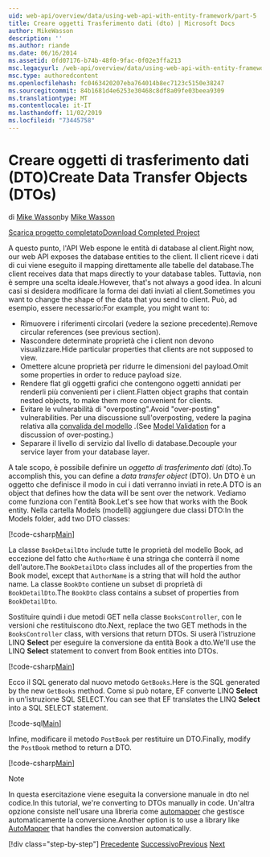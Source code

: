 ```yaml
---
uid: web-api/overview/data/using-web-api-with-entity-framework/part-5
title: Creare oggetti Trasferimento dati (dto) | Microsoft Docs
author: MikeWasson
description: ''
ms.author: riande
ms.date: 06/16/2014
ms.assetid: 0fd07176-b74b-48f0-9fac-0f02e3ffa213
msc.legacyurl: /web-api/overview/data/using-web-api-with-entity-framework/part-5
msc.type: authoredcontent
ms.openlocfilehash: fc0463420207eba764014b8ec7123c5150e38247
ms.sourcegitcommit: 84b1681d4e6253e30468c8df8a09fe03beea9309
ms.translationtype: MT
ms.contentlocale: it-IT
ms.lasthandoff: 11/02/2019
ms.locfileid: "73445758"
---
```

# <a name="create-data-transfer-objects-dtos"></a><span data-ttu-id="e25e8-102">Creare oggetti di trasferimento dati (DTO)</span><span class="sxs-lookup"><span data-stu-id="e25e8-102">Create Data Transfer Objects (DTOs)</span></span>

<span data-ttu-id="e25e8-103">di [Mike Wasson](https://github.com/MikeWasson)</span><span class="sxs-lookup"><span data-stu-id="e25e8-103">by [Mike Wasson](https://github.com/MikeWasson)</span></span>

[<span data-ttu-id="e25e8-104">Scarica progetto completato</span><span class="sxs-lookup"><span data-stu-id="e25e8-104">Download Completed Project</span></span>](https://github.com/MikeWasson/BookService)

<span data-ttu-id="e25e8-105">A questo punto, l'API Web espone le entità di database al client.</span><span class="sxs-lookup"><span data-stu-id="e25e8-105">Right now, our web API exposes the database entities to the client.</span></span> <span data-ttu-id="e25e8-106">Il client riceve i dati di cui viene eseguito il mapping direttamente alle tabelle del database.</span><span class="sxs-lookup"><span data-stu-id="e25e8-106">The client receives data that maps directly to your database tables.</span></span> <span data-ttu-id="e25e8-107">Tuttavia, non è sempre una scelta ideale.</span><span class="sxs-lookup"><span data-stu-id="e25e8-107">However, that's not always a good idea.</span></span> <span data-ttu-id="e25e8-108">In alcuni casi si desidera modificare la forma dei dati inviati al client.</span><span class="sxs-lookup"><span data-stu-id="e25e8-108">Sometimes you want to change the shape of the data that you send to client.</span></span> <span data-ttu-id="e25e8-109">Può, ad esempio, essere necessario:</span><span class="sxs-lookup"><span data-stu-id="e25e8-109">For example, you might want to:</span></span>

- <span data-ttu-id="e25e8-110">Rimuovere i riferimenti circolari (vedere la sezione precedente).</span><span class="sxs-lookup"><span data-stu-id="e25e8-110">Remove circular references (see previous section).</span></span>
- <span data-ttu-id="e25e8-111">Nascondere determinate proprietà che i client non devono visualizzare.</span><span class="sxs-lookup"><span data-stu-id="e25e8-111">Hide particular properties that clients are not supposed to view.</span></span>
- <span data-ttu-id="e25e8-112">Omettere alcune proprietà per ridurre le dimensioni del payload.</span><span class="sxs-lookup"><span data-stu-id="e25e8-112">Omit some properties in order to reduce payload size.</span></span>
- <span data-ttu-id="e25e8-113">Rendere flat gli oggetti grafici che contengono oggetti annidati per renderli più convenienti per i client.</span><span class="sxs-lookup"><span data-stu-id="e25e8-113">Flatten object graphs that contain nested objects, to make them more convenient for clients.</span></span>
- <span data-ttu-id="e25e8-114">Evitare le vulnerabilità di "overposting".</span><span class="sxs-lookup"><span data-stu-id="e25e8-114">Avoid "over-posting" vulnerabilities.</span></span> <span data-ttu-id="e25e8-115">Per una discussione sull'overposting, vedere la pagina relativa alla [convalida del modello](../../formats-and-model-binding/model-validation-in-aspnet-web-api.md) .</span><span class="sxs-lookup"><span data-stu-id="e25e8-115">(See [Model Validation](../../formats-and-model-binding/model-validation-in-aspnet-web-api.md) for a discussion of over-posting.)</span></span>
- <span data-ttu-id="e25e8-116">Separare il livello di servizio dal livello di database.</span><span class="sxs-lookup"><span data-stu-id="e25e8-116">Decouple your service layer from your database layer.</span></span>

<span data-ttu-id="e25e8-117">A tale scopo, è possibile definire un *oggetto di trasferimento dati* (dto).</span><span class="sxs-lookup"><span data-stu-id="e25e8-117">To accomplish this, you can define a *data transfer object* (DTO).</span></span> <span data-ttu-id="e25e8-118">Un DTO è un oggetto che definisce il modo in cui i dati verranno inviati in rete.</span><span class="sxs-lookup"><span data-stu-id="e25e8-118">A DTO is an object that defines how the data will be sent over the network.</span></span> <span data-ttu-id="e25e8-119">Vediamo come funziona con l'entità Book.</span><span class="sxs-lookup"><span data-stu-id="e25e8-119">Let's see how that works with the Book entity.</span></span> <span data-ttu-id="e25e8-120">Nella cartella Models (modelli) aggiungere due classi DTO:</span><span class="sxs-lookup"><span data-stu-id="e25e8-120">In the Models folder, add two DTO classes:</span></span>

[!code-csharp[Main](part-5/samples/sample1.cs)]

<span data-ttu-id="e25e8-121">La classe `BookDetailDto` include tutte le proprietà del modello Book, ad eccezione del fatto che `AuthorName` è una stringa che conterrà il nome dell'autore.</span><span class="sxs-lookup"><span data-stu-id="e25e8-121">The `BookDetailDto` class includes all of the properties from the Book model, except that `AuthorName` is a string that will hold the author name.</span></span> <span data-ttu-id="e25e8-122">La classe `BookDto` contiene un subset di proprietà di `BookDetailDto`.</span><span class="sxs-lookup"><span data-stu-id="e25e8-122">The `BookDto` class contains a subset of properties from `BookDetailDto`.</span></span>

<span data-ttu-id="e25e8-123">Sostituire quindi i due metodi GET nella classe `BooksController`, con le versioni che restituiscono dto.</span><span class="sxs-lookup"><span data-stu-id="e25e8-123">Next, replace the two GET methods in the `BooksController` class, with versions that return DTOs.</span></span> <span data-ttu-id="e25e8-124">Si userà l'istruzione LINQ **Select** per eseguire la conversione da entità Book a dto.</span><span class="sxs-lookup"><span data-stu-id="e25e8-124">We'll use the LINQ **Select** statement to convert from Book entities into DTOs.</span></span>

[!code-csharp[Main](part-5/samples/sample2.cs)]

<span data-ttu-id="e25e8-125">Ecco il SQL generato dal nuovo metodo `GetBooks`.</span><span class="sxs-lookup"><span data-stu-id="e25e8-125">Here is the SQL generated by the new `GetBooks` method.</span></span> <span data-ttu-id="e25e8-126">Come si può notare, EF converte LINQ **Select** in un'istruzione SQL SELECT.</span><span class="sxs-lookup"><span data-stu-id="e25e8-126">You can see that EF translates the LINQ **Select** into a SQL SELECT statement.</span></span>

[!code-sql[Main](part-5/samples/sample3.sql)]

<span data-ttu-id="e25e8-127">Infine, modificare il metodo `PostBook` per restituire un DTO.</span><span class="sxs-lookup"><span data-stu-id="e25e8-127">Finally, modify the `PostBook` method to return a DTO.</span></span>

[!code-csharp[Main](part-5/samples/sample4.cs)]

> [!NOTE]
> <span data-ttu-id="e25e8-128">In questa esercitazione viene eseguita la conversione manuale in dto nel codice.</span><span class="sxs-lookup"><span data-stu-id="e25e8-128">In this tutorial, we're converting to DTOs manually in code.</span></span> <span data-ttu-id="e25e8-129">Un'altra opzione consiste nell'usare una libreria come [automapper](http://automapper.org/) che gestisce automaticamente la conversione.</span><span class="sxs-lookup"><span data-stu-id="e25e8-129">Another option is to use a library like [AutoMapper](http://automapper.org/) that handles the conversion automatically.</span></span>
> 
> [!div class="step-by-step"]
> <span data-ttu-id="e25e8-130">[Precedente](part-4.md)
> [Successivo](part-6.md)</span><span class="sxs-lookup"><span data-stu-id="e25e8-130">[Previous](part-4.md)
[Next](part-6.md)</span></span>
